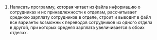 1. Написать программу, которая читает из файла информацию о сотрудниках и их принадлежности к отделам,
рассчитывает среднюю зарплату сотрудников в отделе, строит и выводит в файл все варианты возможных
переводов сотрудников из одного отдела в другой, при которых средняя зарплата увеличивается в обоих отделах.